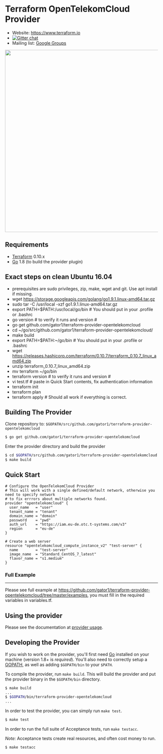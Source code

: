 Terraform OpenTelekomCloud Provider
============================

- Website: https://www.terraform.io
- [![Gitter chat](https://badges.gitter.im/hashicorp-terraform/Lobby.png)](https://gitter.im/hashicorp-terraform/Lobby)
- Mailing list: [Google Groups](http://groups.google.com/group/terraform-tool)

<img src="https://cdn.rawgit.com/hashicorp/terraform-website/master/content/source/assets/images/logo-hashicorp.svg" width="600px">

Requirements
------------

-	[Terraform](https://www.terraform.io/downloads.html) 0.10.x
-	[Go](https://golang.org/doc/install) 1.8 (to build the provider plugin)

## Exact steps on clean Ubuntu 16.04

- prerequisites are sudo privileges, zip, make, wget and git.  Use apt install if missing.
- wget https://storage.googleapis.com/golang/go1.9.1.linux-amd64.tar.gz
- sudo tar -C /usr/local -xzf go1.9.1.linux-amd64.tar.gz
- export PATH=$PATH:/usr/local/go/bin # You should put in your .profile or .bashrc
- go version # to verify it runs and version #
- go get github.com/gator1/terraform-provider-opentelekomcloud
- cd ~/go/src/github.com/gator1/terraform-provider-opentelekomcloud/
- make build
- export PATH=$PATH:~/go/bin # You should put in your .profile or .bashrc
- wget https://releases.hashicorp.com/terraform/0.10.7/terraform_0.10.7_linux_amd64.zip
- unzip terraform_0.10.7_linux_amd64.zip
- mv terraform ~/go/bin
- terraform version # to verify it runs and version #
- vi test.tf # paste in Quick Start contents, fix authentication information
- terraform init
- terraform plan
- terraform apply # Should all work if everything is correct.


Building The Provider
---------------------

Clone repository to: `$GOPATH/src/github.com/gator1/terraform-provider-opentelekomcloud`

```sh
$ go get github.com/gator1/terraform-provider-opentelekomcloud
```

Enter the provider directory and build the provider

```sh
$ cd $GOPATH/src/github.com/gator1/terraform-provider-opentelekomcloud
$ make build
```

## Quick Start

```hcl
# Configure the OpenTelekomCloud Provider
# This will work with a single defined/default network, otherwise you need to specify network
# to fix errrors about multiple networks found.
provider "opentelekomcloud" {
  user_name   = "user"
  tenant_name = "tenant"
  domain_name = "domain"
  password    = "pwd"
  auth_url    = "https://iam.eu-de.otc.t-systems.com/v3"
  region      = "eu-de"
}

# Create a web server
resource "opentelekomcloud_compute_instance_v2" "test-server" {
  name		  = "test-server"
  image_name  = "Standard_CentOS_7_latest"
  flavor_name = "s1.medium"
}
```

### Full Example
----------------------
Please see full example at https://github.com/gator1/terraform-provider-opentelekomcloud/tree/master/examples, 
you must fill in the required variables in variables.tf.

Using the provider
----------------------
Please see the documentation at [provider usage](website/docs/index.html.markdown).

Developing the Provider
---------------------------

If you wish to work on the provider, you'll first need [Go](http://www.golang.org) installed on your machine (version 1.8+ is *required*). You'll also need to correctly setup a [GOPATH](http://golang.org/doc/code.html#GOPATH), as well as adding `$GOPATH/bin` to your `$PATH`.

To compile the provider, run `make build`. This will build the provider and put the provider binary in the `$GOPATH/bin` directory.

```sh
$ make build
...
$ $GOPATH/bin/terraform-provider-opentelekomcloud
...
```

In order to test the provider, you can simply run `make test`.

```sh
$ make test
```

In order to run the full suite of Acceptance tests, run `make testacc`.

*Note:* Acceptance tests create real resources, and often cost money to run.

```sh
$ make testacc
```

